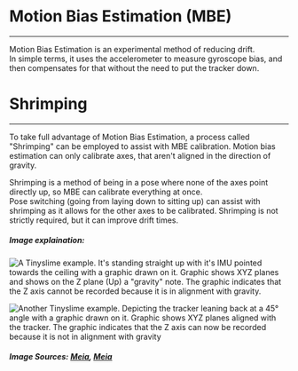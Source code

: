 # Motion Bias Estimation (MBE)

---

Motion Bias Estimation is an experimental method of reducing drift.  
In simple terms, it uses the accelerometer to measure gyroscope bias, and then compensates for that without the need to put the tracker down.

# Shrimping

---

To take full advantage of Motion Bias Estimation, a process called "Shrimping" can be employed to assist with MBE calibration.
Motion bias estimation can only calibrate axes, that aren't aligned in the direction of gravity.

Shrimping is a method of being in a pose where none of the axes point directly up, so MBE can calibrate everything at once.  
Pose switching (going from laying down to sitting up) can assist with shrimping as it allows for the other axes to be calibrated.
Shrimping is not strictly required, but it can improve drift times.

##### Image explaination:

![A Tinyslime example. It's standing straight up with it's IMU pointed towards the ceiling with a graphic drawn on it. Graphic shows XYZ planes and shows on the Z plane (Up) a "gravity" note. The graphic indicates that the Z axis cannot be recorded because it is in alignment with gravity.](https://cdn.discordapp.com/attachments/823930029070876736/1261446276646441063/image.png?ex=6693a5a4&is=66925424&hm=7baa7e022c292389d1651800581a403e3562c0dfd11b6a9214d8dc4ae8cc2bc8&)

![Another Tinyslime example. Depicting the tracker leaning back at a 45° angle with a graphic drawn on it. Graphic shows XYZ planes aligned with the tracker. The graphic indicates that the Z axis can now be recorded because it is not in alignment with gravity](https://media.discordapp.net/attachments/823930029070876736/1261446549326790786/image.png?ex=6693a5e5&is=66925465&hm=0d870e16a88bf6611f2053391a4917877ae4e4273421c26e6a178d7ca60cc203&=&format=webp&quality=lossless&width=976&height=1078)
##### Image Sources: [Meia](https://discord.com/channels/817184208525983775/823930029070876736/1261446276889841704), [Meia](https://discord.com/channels/817184208525983775/823930029070876736/1261446549611745333)
